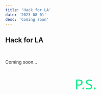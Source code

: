 ```yaml
---
title: 'Hack for LA'
date: '2023-08-01'
desc: 'Coming soon'
---
```


## Hack for LA
<br/>

Coming soon...

<br/>
<span style="font-family: sans; color: #02ec88; font-weight: lighter; font-size: 44px; display: flex; justify-content: center;"> P.S.</span>